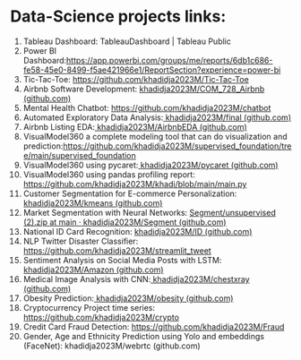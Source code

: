 # Data-Science projects links:
1.	Tableau Dashboard: TableauDashboard | Tableau Public
2.	Power BI Dashboard:https://app.powerbi.com/groups/me/reports/6db1c686-fe58-45e0-8499-f5ae421966e1/ReportSection?experience=power-bi
3.	Tic-Tac-Toe: https://github.com/khadidja2023M/Tic-Tac-Toe
4.	Airbnb Software Development: [khadidja2023M/COM_728_Airbnb (github.com)](https://github.com/khadidja2023M/COM_728_Airbnb)
5.	Mental Health Chatbot: https://github.com/khadidja2023M/chatbot
6.	Automated Exploratory Data Analysis:[ khadidja2023M/final (github.com)](https://github.com/khadidja2023M/final)
7.	Airbnb Listing EDA:[ khadidja2023M/AirbnbEDA (github.com)](https://github.com/khadidja2023M/AirbnbEDA)
8.	VisualModel360 a complete modeling tool that can do visualization and prediction:https://github.com/khadidja2023M/supervised_foundation/tree/main/supervised_foundation
9.	VisualModel360 using pycaret:[ khadidja2023M/pycaret (github.com)](https://github.com/khadidja2023M/pycaret)
10.	VisualModel360 using pandas profiling report: https://github.com/khadidja2023M/khadi/blob/main/main.py
11.	Customer Segmentation for E-commerce Personalization:[ khadidja2023M/kmeans (github.com)](https://github.com/khadidja2023M/kmeans)
12.	Market Segmentation with Neural Networks: [Segment/unsupervised (2).zip at main · khadidja2023M/Segment (github.com)](https://github.com/khadidja2023M/Segment)
13.	National ID Card Recognition: [khadidja2023M/ID (github.com)](https://github.com/khadidja2023M/ID)
14.	NLP Twitter Disaster Classifier: https://github.com/khadidja2023M/streamlit_tweet
15.	Sentiment Analysis on Social Media Posts with LSTM:[ khadidja2023M/Amazon (github.com)](https://github.com/khadidja2023M/Amazon)
16.	Medical Image Analysis with CNN:[ khadidja2023M/chestxray (github.com)](https://github.com/khadidja2023M/chestxray)
17.	Obesity Prediction:[ khadidja2023M/obesity (github.com)](https://github.com/khadidja2023M/obesity)
18.	Cryptocurrency Project time series: https://github.com/khadidja2023M/crypto
19.	Credit Card Fraud Detection: https://github.com/khadidja2023M/Fraud
20.	Gender, Age and Ethnicity Prediction using Yolo and embeddings (FaceNet): khadidja2023M/webrtc (github.com)
    

